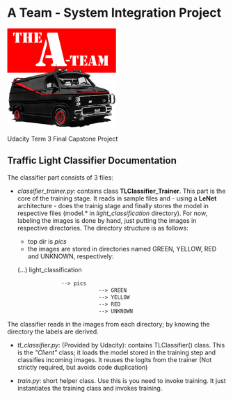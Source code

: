 A Team - System Integration Project 
===================================

![A Team](imgs/ateamlogo.png "There is no Plan B.")

Udacity Term 3 Final Capstone Project

## Traffic Light Classifier Documentation

The classifier part consists of 3 files:

* *classifier_trainer.py*: contains class **TLClassifier_Trainer**. This part is the core of the training stage. It reads in sample files and - using a **LeNet** architecture - does the trainig stage and finally stores the model in respective files (model.* in *light_classification* directory). For now, labeling the images is done by hand, just putting the images in respective directories. The directory structure is as follows:
	- top dir is *pics*
	- the images are stored in directories named GREEN, YELLOW, RED and UNKNOWN, respectively:

	(...) light_classification
								
					--> pics
								--> GREEN
								--> YELLOW
								--> RED 
								--> UNKNOWN

The classifier reads in the images from each directory; by knowing the directory the labels are derived.

* *tl_classifier.py*: (Provided by Udacity): contains TLClassifier() class. This  is the *"Client"* class; it loads the model stored in the training step and classifies incoming images. It reuses the logits from the trainer (Not strictly required, but avoids code duplication)

* *train.py*: short helper class. Use this is you need to invoke training. It just instantiates the training class and invokes training.  